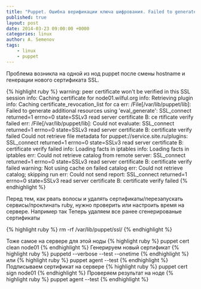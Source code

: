 ```yaml
---
title: "Puppet. Ошибка верификации ключа шифрования. Failed to generate additional resources using 'eval_generate'...."
published: true
layout: post
date: 2014-03-23 09:00:00 +0000
categories: linux
author: A. Semenov
tags: 
    - linux
    - puppet
---
```

Проблема возникла на одной из нод puppet после смены hostname и генерации нового сертификата SSL.

<!--more-->

{% highlight ruby  %}
warning: peer certificate won't be verified in this SSL session
info: Caching certificate for node01.wilful.org
info: Retrieving plugin
info: Caching certificate_revocation_list for ca
err: /File[/var/lib/puppet/lib]: Failed to generate additional resources using 'eval_generate': SSL_connect returned=1 errno=0 state=SSLv3 read server certificate B: ce
rtificate verify failed
err: /File[/var/lib/puppet/lib]: Could not evaluate: SSL_connect returned=1 errno=0 state=SSLv3 read server certificate B: certificate verify failed Could not retrieve 
file metadata for puppet://service.site.ru/plugins: SSL_connect returned=1 errno=0 state=SSLv3 read server certificate B: certificate verify failed
info: Loading facts in iptables
info: Loading facts in iptables
err: Could not retrieve catalog from remote server: SSL_connect returned=1 errno=0 state=SSLv3 read server certificate B: certificate verify failed
warning: Not using cache on failed catalog
err: Could not retrieve catalog; skipping run
err: Could not send report: SSL_connect returned=1 errno=0 state=SSLv3 read server certificate B: certificate verify failed
{% endhighlight %}

Перед тем, как рвать волосы и удалять сертификаты/перезапускать сервисы/проклинать ruby, нужно проверить или настроить время на сервере. Например так
Теперь удаляем все ранее сгенерированые сертификаты

{% highlight ruby  %}
rm -rf /var/lib/puppet/ssl/
{% endhighlight %}

Тоже самое на сервере для этой ноды
{% highlight ruby  %}
puppet cert clean node01
{% endhighlight %}
Генерируем новый сертификат
{% highlight ruby  %}
puppetd --verbose --test --onetime 
{% endhighlight %}
или
{% highlight ruby  %}
puppet agent --test 
{% endhighlight %}
Подписываем сертификат на сервере
{% highlight ruby  %}
puppet cert sign node01
{% endhighlight %}
Проверяем результат на ноде
{% highlight ruby  %}
puppet agent --test 
{% endhighlight %}

